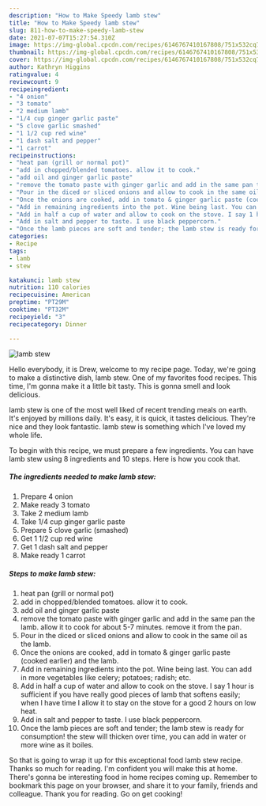 ```yaml
---
description: "How to Make Speedy lamb stew"
title: "How to Make Speedy lamb stew"
slug: 811-how-to-make-speedy-lamb-stew
date: 2021-07-07T15:27:54.310Z
image: https://img-global.cpcdn.com/recipes/6146767410167808/751x532cq70/lamb-stew-recipe-main-photo.jpg
thumbnail: https://img-global.cpcdn.com/recipes/6146767410167808/751x532cq70/lamb-stew-recipe-main-photo.jpg
cover: https://img-global.cpcdn.com/recipes/6146767410167808/751x532cq70/lamb-stew-recipe-main-photo.jpg
author: Kathryn Higgins
ratingvalue: 4
reviewcount: 9
recipeingredient:
- "4 onion"
- "3 tomato"
- "2 medium lamb"
- "1/4 cup ginger garlic paste"
- "5 clove garlic smashed"
- "1 1/2 cup red wine"
- "1 dash salt and pepper"
- "1 carrot"
recipeinstructions:
- "heat pan (grill or normal pot)"
- "add in chopped/blended tomatoes. allow it to cook."
- "add oil and ginger garlic paste"
- "remove the tomato paste with ginger garlic and add in the same pan the lamb. allow it to cook for about 5-7 minutes. remove it from the pan."
- "Pour in the diced or sliced onions and allow to cook in the same oil as the lamb."
- "Once the onions are cooked, add in tomato & ginger garlic paste (cooked earlier) and the lamb."
- "Add in remaining ingredients into the pot. Wine being last. You can add in more vegetables like celery; potatoes; radish; etc."
- "Add in half a cup of water and allow to cook on the stove. I say 1 hour is sufficient if you have really good pieces of lamb that softens easily; when I have time I allow it to stay on the stove for a good 2 hours on low heat."
- "Add in salt and pepper to taste. I use black peppercorn."
- "Once the lamb pieces are soft and tender; the lamb stew is ready for consumption! the stew will thicken over time, you can add in water or more wine as it boiles."
categories:
- Recipe
tags:
- lamb
- stew

katakunci: lamb stew 
nutrition: 110 calories
recipecuisine: American
preptime: "PT29M"
cooktime: "PT32M"
recipeyield: "3"
recipecategory: Dinner

---
```



![lamb stew](https://img-global.cpcdn.com/recipes/6146767410167808/751x532cq70/lamb-stew-recipe-main-photo.jpg)

Hello everybody, it is Drew, welcome to my recipe page. Today, we're going to make a distinctive dish, lamb stew. One of my favorites food recipes. This time, I'm gonna make it a little bit tasty. This is gonna smell and look delicious.



lamb stew is one of the most well liked of recent trending meals on earth. It's enjoyed by millions daily. It's easy, it is quick, it tastes delicious. They're nice and they look fantastic. lamb stew is something which I've loved my whole life.


To begin with this recipe, we must prepare a few ingredients. You can have lamb stew using 8 ingredients and 10 steps. Here is how you cook that.

<!--inarticleads1-->

##### The ingredients needed to make lamb stew:

1. Prepare 4 onion
1. Make ready 3 tomato
1. Take 2 medium lamb
1. Take 1/4 cup ginger garlic paste
1. Prepare 5 clove garlic (smashed)
1. Get 1 1/2 cup red wine
1. Get 1 dash salt and pepper
1. Make ready 1 carrot




<!--inarticleads2-->

##### Steps to make lamb stew:

1. heat pan (grill or normal pot)
1. add in chopped/blended tomatoes. allow it to cook.
1. add oil and ginger garlic paste
1. remove the tomato paste with ginger garlic and add in the same pan the lamb. allow it to cook for about 5-7 minutes. remove it from the pan.
1. Pour in the diced or sliced onions and allow to cook in the same oil as the lamb.
1. Once the onions are cooked, add in tomato & ginger garlic paste (cooked earlier) and the lamb.
1. Add in remaining ingredients into the pot. Wine being last. You can add in more vegetables like celery; potatoes; radish; etc.
1. Add in half a cup of water and allow to cook on the stove. I say 1 hour is sufficient if you have really good pieces of lamb that softens easily; when I have time I allow it to stay on the stove for a good 2 hours on low heat.
1. Add in salt and pepper to taste. I use black peppercorn.
1. Once the lamb pieces are soft and tender; the lamb stew is ready for consumption! the stew will thicken over time, you can add in water or more wine as it boiles.




So that is going to wrap it up for this exceptional food lamb stew recipe. Thanks so much for reading. I'm confident you will make this at home. There's gonna be interesting food in home recipes coming up. Remember to bookmark this page on your browser, and share it to your family, friends and colleague. Thank you for reading. Go on get cooking!
